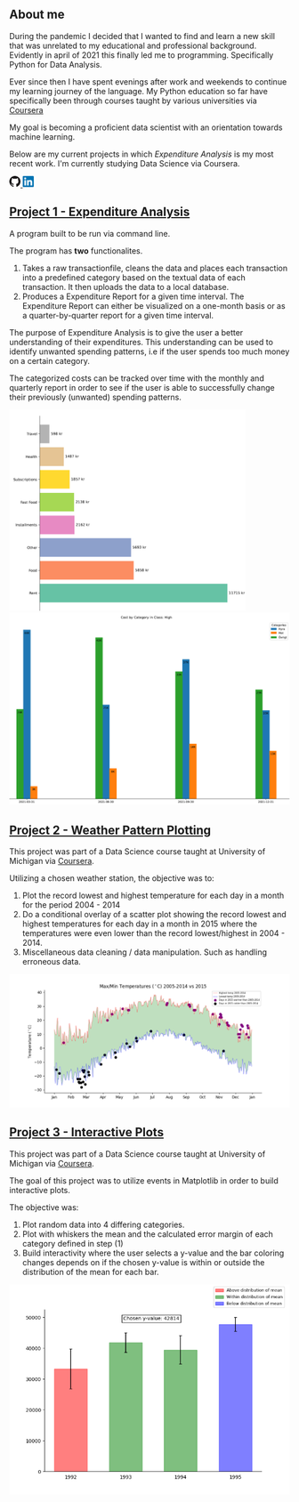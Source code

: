 ## About me
During the pandemic I decided that I wanted to find and learn a new skill that was unrelated to my educational and professional background. Evidently in april of 2021 this finally led me to programming. Specifically Python for Data Analysis.

Ever since then I have spent evenings after work and weekends to continue my learning journey of the language. My Python education so far have specifically been through courses taught by various universities via [Coursera](https://www.coursera.org/)

My goal is becoming a proficient data scientist with an orientation towards machine learning. 

Below are my current projects in which *Expenditure Analysis* is my most recent work. I'm currently studying Data Science via Coursera.

<a href="https://github.com/dolkt">
  <img src="img/GitHub-Mark-32px.png" width=20>
</a>
<a href="https://www.linkedin.com/in/ted-dolk/">
  <img src="img/LinkedIn_logo.png" width=20>
  </a>

## [Project 1 - Expenditure Analysis](https://github.com/dolkt/expenditure_analysis)
A program built to be run via command line.

The program has **two** functionalites.
1. Takes a raw transactionfile, cleans the data and places each transaction into a predefined category based on the textual data of each transaction. It then uploads the data to a local database.
2. Produces a Expenditure Report for a given time interval. The Expenditure Report can either be visualized on a one-month basis or as a quarter-by-quarter report for a given time interval.

The purpose of Expenditure Analysis is to give the user a better understanding of their expenditures. This understanding can be used to identify unwanted spending patterns, i.e if the user spends too much money on a certain category.

The categorized costs can be tracked over time with the monthly and quarterly report in order to see if the user is able to successfully change their previously (unwanted) spending patterns.

<p float="left">
  <img src="img/monthly.png" width=425
       title="One-Month Report">
  <img src="img/quarterly.png" width=530
       title="Quarterly Report">
</p>


## [Project 2 - Weather Pattern Plotting](https://github.com/dolkt/weather_patterns)
This project was part of a Data Science course taught at University of Michigan via [Coursera](https://www.coursera.org/account/accomplishments/verify/KXMWBY8QBZMA).

Utilizing a chosen weather station, the objective was to:

1. Plot the record lowest and highest temperature for each day in a month for the period 2004 - 2014
2. Do a conditional overlay of a scatter plot showing the record lowest and highest temperatures for each day in a month in 2015 where the temperatures were even lower than the record lowest/highest in 2004 - 2014.
3. Miscellaneous data cleaning / data manipulation. Such as handling erroneous data.

<img src="img/Temperatures.png" width=850>
  
 


## [Project 3 - Interactive Plots](https://github.com/dolkt/interactive_plot)
This project was part of a Data Science course taught at University of Michigan via [Coursera](https://www.coursera.org/account/accomplishments/verify/KXMWBY8QBZMA).

The goal of this project was to utilize events in Matplotlib in order to build interactive plots.

The objective was:

1. Plot random data into 4 differing categories.
2. Plot with whiskers the mean and the calculated error margin of each category defined in step (1)
3. Build interactivity where the user selects a y-value and the bar coloring changes depends on if the chosen y-value is within or outside the distribution of the mean for each bar.

<img src="img/plot.png" width=650>
